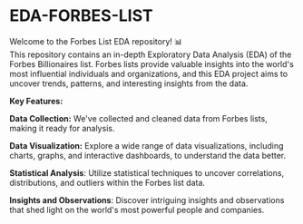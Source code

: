 # EDA-FORBES-LIST
Welcome to the Forbes List EDA repository! 📊  
This repository contains an in-depth Exploratory Data Analysis (EDA) of the Forbes Billionaires list. Forbes lists provide valuable insights into the world's most influential individuals and organizations, and this EDA project aims to uncover trends, patterns, and interesting insights from the data.

**Key Features:**

**Data Collection:** We've collected and cleaned data from Forbes lists, making it ready for analysis.

**Data Visualization:** Explore a wide range of data visualizations, including charts, graphs, and interactive dashboards, to understand the data better.

**Statistical Analysis**: Utilize statistical techniques to uncover correlations, distributions, and outliers within the Forbes list data.

**Insights and Observations**: Discover intriguing insights and observations that shed light on the world's most powerful people and companies.
